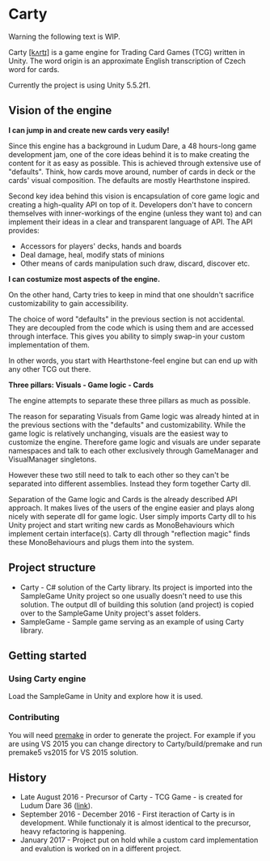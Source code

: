 # Carty

Warning the following text is WIP.

Carty [[kʌrtɪ]](https://en.wikipedia.org/wiki/Help:IPA_for_English) is a game engine for Trading Card Games (TCG) written in Unity. The word origin is an approximate English transcription of Czech word for cards.

Currently the project is using Unity 5.5.2f1.

## Vision of the engine

__I can jump in and create new cards very easily!__

Since this engine has a background in Ludum Dare, a 48 hours-long game development jam, one of the core ideas behind it is to make creating the content for it as easy as possible. This is achieved through extensive use of "defaults". Think, how cards move around, number of cards in deck or the cards' visual composition. The defaults are mostly Hearthstone inspired.

Second key idea behind this vision is encapsulation of core game logic and creating a high-quality API on top of it. Developers don't have to concern themselves with inner-workings of the engine (unless they want to) and can implement their ideas in a clear and transparent language of API. The API provides:

* Accessors for players' decks, hands and boards
* Deal damage, heal, modify stats of minions
* Other means of cards manipulation such draw, discard, discover etc.

__I can costumize most aspects of the engine.__

On the other hand, Carty tries to keep in mind that one shouldn't sacrifice customizability to gain accessibility.

The choice of word "defaults" in the previous section is not accidental. They are decoupled from the code which is using them and are accessed through interface. This gives you ability to simply swap-in your custom implementation of them.

In other words, you start with Hearthstone-feel engine but can end up with any other TCG out there.

__Three pillars: Visuals - Game logic - Cards__  

The engine attempts to separate these three pillars as much as possible. 

The reason for separating Visuals from Game logic was already hinted at in the previous sections with the "defaults" and customizability. While the game logic is relatively unchanging, visuals are the easiest way to customize the engine. Therefore game logic and visuals are under separate namespaces and talk to each other exclusively through GameManager and VisualManager singletons. 

However these two still need to talk to each other so they can't be separated into different assemblies. Instead they form together Carty dll.

Separation of the Game logic and Cards is the already described API approach. It makes lives of the users of the engine easier and plays along nicely with seperate dll for game logic.
User simply imports Carty dll to his Unity project and start writing new cards as MonoBehaviours which implement certain interface(s). Carty dll through "reflection magic" finds these MonoBehaviours and plugs them into the system.

## Project structure

* Carty - C# solution of the Carty library. Its project is imported into the SampleGame Unity project so one usually doesn't need to use this solution. The output dll of building this solution (and project) is copied over to the SampleGame Unity project's asset folders.
* SampleGame - Sample game serving as an example of using Carty library.

## Getting started

### Using Carty engine

Load the SampleGame in Unity and explore how it is used.

### Contributing

You will need [premake](https://premake.github.io/) in order to generate the project. For example if you are using VS 2015 you can change directory to Carty/build/premake and run premake5 vs2015 for VS 2015 solution.

## History

* Late August 2016 - Precursor of Carty - TCG Game - is created for Ludum Dare 36 ([link](http://ludumdare.com/compo/ludum-dare-36/?action=preview&uid=36014)). 
* September 2016 - December 2016 - First iteraction of Carty is in development. While functionaly it is almost identical to the precursor, heavy refactoring is happening.
* January 2017 - Project put on hold while a custom card implementation and evalution is worked on in a different project.